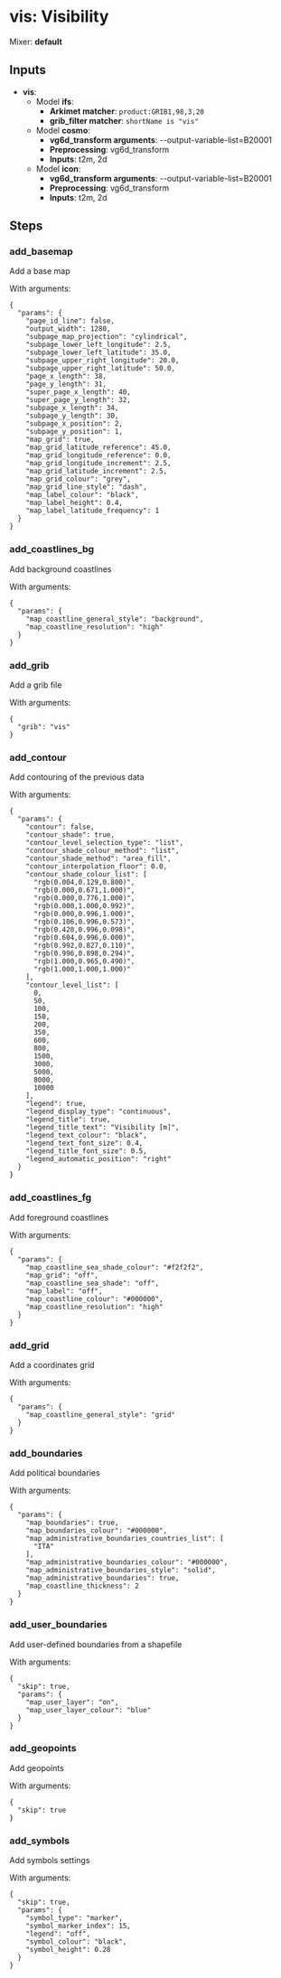 # vis: Visibility

Mixer: **default**

## Inputs

* **vis**:
    * Model **ifs**:
        * **Arkimet matcher**: `product:GRIB1,98,3,20`
        * **grib_filter matcher**: `shortName is "vis"`
    * Model **cosmo**:
        * **vg6d_transform arguments**: --output-variable-list=B20001
        * **Preprocessing**: vg6d_transform
        * **Inputs**: t2m, 2d
    * Model **icon**:
        * **vg6d_transform arguments**: --output-variable-list=B20001
        * **Preprocessing**: vg6d_transform
        * **Inputs**: t2m, 2d

## Steps

### add_basemap

Add a base map

With arguments:
```
{
  "params": {
    "page_id_line": false,
    "output_width": 1280,
    "subpage_map_projection": "cylindrical",
    "subpage_lower_left_longitude": 2.5,
    "subpage_lower_left_latitude": 35.0,
    "subpage_upper_right_longitude": 20.0,
    "subpage_upper_right_latitude": 50.0,
    "page_x_length": 38,
    "page_y_length": 31,
    "super_page_x_length": 40,
    "super_page_y_length": 32,
    "subpage_x_length": 34,
    "subpage_y_length": 30,
    "subpage_x_position": 2,
    "subpage_y_position": 1,
    "map_grid": true,
    "map_grid_latitude_reference": 45.0,
    "map_grid_longitude_reference": 0.0,
    "map_grid_longitude_increment": 2.5,
    "map_grid_latitude_increment": 2.5,
    "map_grid_colour": "grey",
    "map_grid_line_style": "dash",
    "map_label_colour": "black",
    "map_label_height": 0.4,
    "map_label_latitude_frequency": 1
  }
}
```

### add_coastlines_bg

Add background coastlines

With arguments:
```
{
  "params": {
    "map_coastline_general_style": "background",
    "map_coastline_resolution": "high"
  }
}
```

### add_grib

Add a grib file

With arguments:
```
{
  "grib": "vis"
}
```

### add_contour

Add contouring of the previous data

With arguments:
```
{
  "params": {
    "contour": false,
    "contour_shade": true,
    "contour_level_selection_type": "list",
    "contour_shade_colour_method": "list",
    "contour_shade_method": "area_fill",
    "contour_interpolation_floor": 0.0,
    "contour_shade_colour_list": [
      "rgb(0.004,0.129,0.800)",
      "rgb(0.000,0.671,1.000)",
      "rgb(0.000,0.776,1.000)",
      "rgb(0.000,1.000,0.992)",
      "rgb(0.000,0.996,1.000)",
      "rgb(0.106,0.996,0.573)",
      "rgb(0.420,0.996,0.098)",
      "rgb(0.604,0.996,0.000)",
      "rgb(0.992,0.827,0.110)",
      "rgb(0.996,0.898,0.294)",
      "rgb(1.000,0.965,0.490)",
      "rgb(1.000,1.000,1.000)"
    ],
    "contour_level_list": [
      0,
      50,
      100,
      150,
      200,
      350,
      600,
      800,
      1500,
      3000,
      5000,
      8000,
      10000
    ],
    "legend": true,
    "legend_display_type": "continuous",
    "legend_title": true,
    "legend_title_text": "Visibility [m]",
    "legend_text_colour": "black",
    "legend_text_font_size": 0.4,
    "legend_title_font_size": 0.5,
    "legend_automatic_position": "right"
  }
}
```

### add_coastlines_fg

Add foreground coastlines

With arguments:
```
{
  "params": {
    "map_coastline_sea_shade_colour": "#f2f2f2",
    "map_grid": "off",
    "map_coastline_sea_shade": "off",
    "map_label": "off",
    "map_coastline_colour": "#000000",
    "map_coastline_resolution": "high"
  }
}
```

### add_grid

Add a coordinates grid

With arguments:
```
{
  "params": {
    "map_coastline_general_style": "grid"
  }
}
```

### add_boundaries

Add political boundaries

With arguments:
```
{
  "params": {
    "map_boundaries": true,
    "map_boundaries_colour": "#000000",
    "map_administrative_boundaries_countries_list": [
      "ITA"
    ],
    "map_administrative_boundaries_colour": "#000000",
    "map_administrative_boundaries_style": "solid",
    "map_administrative_boundaries": true,
    "map_coastline_thickness": 2
  }
}
```

### add_user_boundaries

Add user-defined boundaries from a shapefile

With arguments:
```
{
  "skip": true,
  "params": {
    "map_user_layer": "on",
    "map_user_layer_colour": "blue"
  }
}
```

### add_geopoints

Add geopoints

With arguments:
```
{
  "skip": true
}
```

### add_symbols

Add symbols settings

With arguments:
```
{
  "skip": true,
  "params": {
    "symbol_type": "marker",
    "symbol_marker_index": 15,
    "legend": "off",
    "symbol_colour": "black",
    "symbol_height": 0.28
  }
}
```

